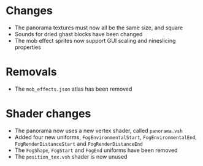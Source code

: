 # Changes
- The panorama textures must now all be the same size, and square
- Sounds for dried ghast blocks have been changed
- The mob effect sprites now support GUI scaling and nineslicing properties

# Removals
- The `mob_effects.json` atlas has been removed

# Shader changes
- The panorama now uses a new vertex shader, called `panorama.vsh`
- Added four new uniforms, `FogEnvironmentalStart`, `FogEnvironmentalEnd`, `FogRenderDistanceStart` and `FogRenderDistanceEnd`
- The `FogShape`, `FogStart` and `FogEnd` uniforms have been removed
- The `position_tex.vsh` shader is now unused
